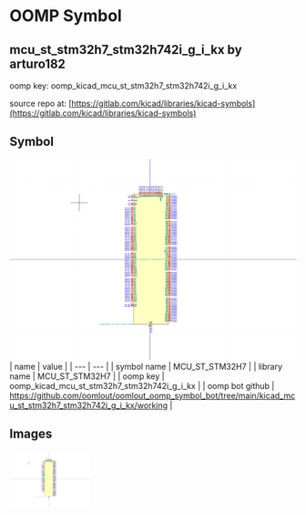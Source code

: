 # OOMP Symbol  
## mcu_st_stm32h7_stm32h742i_g_i_kx  by arturo182  
  
oomp key: oomp_kicad_mcu_st_stm32h7_stm32h742i_g_i_kx  
  
source repo at: [https://gitlab.com/kicad/libraries/kicad-symbols](https://gitlab.com/kicad/libraries/kicad-symbols)  
## Symbol  
  
[![working.png](working_600.png)](working.png)  
| name | value | 
| --- | --- | 
| symbol name | MCU_ST_STM32H7 | 
| library name | MCU_ST_STM32H7 | 
| oomp key | oomp_kicad_mcu_st_stm32h7_stm32h742i_g_i_kx | 
| oomp bot github | https://github.com/oomlout/oomlout_oomp_symbol_bot/tree/main/kicad_mcu_st_stm32h7_stm32h742i_g_i_kx/working | 
## Images  
  
[![working.png](working_140.png)](working.png)  
